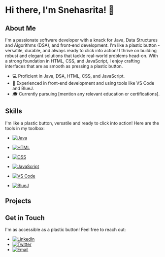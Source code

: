 # Hi there, I'm Snehasrita! 👋

## About Me
I'm a passionate software developer with a knack for Java, Data Structures and Algorithms (DSA), and front-end development. I'm like a plastic button - versatile, durable, and always ready to click into action! I thrive on building robust and elegant solutions that tackle real-world problems head-on. With a strong foundation in HTML, CSS, and JavaScript, I enjoy crafting interfaces that are as smooth as pressing a plastic button.

- 💻 Proficient in Java, DSA, HTML, CSS, and JavaScript.
- 🔧 Experienced in front-end development and using tools like VS Code and BlueJ.
- 🎓 Currently pursuing [mention any relevant education or certifications].

## Skills
I'm like a plastic button, versatile and ready to click into action! Here are the tools in my toolbox:

- [![Java](https://img.shields.io/badge/-Java-red?style=flat-square&logo=java&logoColor=white)](#) 
- [![HTML](https://img.shields.io/badge/-HTML-orange?style=flat-square&logo=html5&logoColor=white)](#)
- [![CSS](https://img.shields.io/badge/-CSS-blue?style=flat-square&logo=css3&logoColor=white)](#)
- [![JavaScript](https://img.shields.io/badge/-JavaScript-yellow?style=flat-square&logo=javascript&logoColor=white)](#)

- [![VS Code](https://img.shields.io/badge/-VS%20Code-blueviolet?style=flat-square&logo=visualstudiocode&logoColor=white)](#)
- [![BlueJ](https://img.shields.io/badge/-BlueJ-blue?style=flat-square&logo=java&logoColor=white)](#)

## Projects


## Get in Touch
I'm as accessible as a plastic button! Feel free to reach out:

- [![LinkedIn](https://img.shields.io/badge/-LinkedIn-blue?style=flat-square&logo=linkedin&logoColor=white)](link)
- [![Twitter](https://img.shields.io/badge/-Twitter-blue?style=flat-square&logo=twitter&logoColor=white)](link)
- [![Email](https://img.shields.io/badge/-Email-red?style=flat-square&logo=gmail&logoColor=white)](mailto:your.email@example.com)




